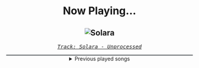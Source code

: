 <div align="center"> 
<h1>Now Playing...</h1>

![Solara](https://i.scdn.co/image/ab67616d00001e0287b70bdc8959689f50026b65)
--
_<samp><a href="https://open.spotify.com/track/201IWB7RX6rP68IeM22FxM">Track: Solara - Unprocessed</a></samp>_

<div style="border: 1px #4B5054 solid"></div>
<details>
  <summary>
    Previous played songs
  </summary>
  <table>
    <thead>
      <tr>
        <th>
          Artist
        </th>
        <th>
          Song
        </th>
        <th>
          Link
        </th>
      </tr>
    </thead>
    <tbody>
      <tr><td>Unprocessed</td><td>Solara</td><td><a href="https://open.spotify.com/track/201IWB7RX6rP68IeM22FxM">https://open.spotify.com/track/201IWB7RX6rP68IeM22FxM</a></td></tr><tr><td>Jax Jones</td><td>Stay Gold - from BEYBLADE X</td><td><a href="https://open.spotify.com/track/65hfbURMDstZkt5FDt0Tbd">https://open.spotify.com/track/65hfbURMDstZkt5FDt0Tbd</a></td></tr><tr><td>Jax Jones</td><td>Stay Gold - from BEYBLADE X</td><td><a href="https://open.spotify.com/track/65hfbURMDstZkt5FDt0Tbd">https://open.spotify.com/track/65hfbURMDstZkt5FDt0Tbd</a></td></tr><tr><td>Adelitas Way</td><td>One Way To Find Out - Rock</td><td><a href="https://open.spotify.com/track/2Bq8Xs1zacH9KoZ1Bcws2h">https://open.spotify.com/track/2Bq8Xs1zacH9KoZ1Bcws2h</a></td></tr><tr><td>Lord Of The Lost</td><td>Raveyard (feat. Käärijä)</td><td><a href="https://open.spotify.com/track/2GJVCzNulP71igNkJtJ9ZO">https://open.spotify.com/track/2GJVCzNulP71igNkJtJ9ZO</a></td></tr><tr><td>Elephant Music</td><td>Parasitic</td><td><a href="https://open.spotify.com/track/4SHUY4aiT7AnITsynuw84f">https://open.spotify.com/track/4SHUY4aiT7AnITsynuw84f</a></td></tr><tr><td>BABYMETAL</td><td>Sunset Kiss (feat. Polyphia)</td><td><a href="https://open.spotify.com/track/5MYlEdN2pfbl0S1qCToSvQ">https://open.spotify.com/track/5MYlEdN2pfbl0S1qCToSvQ</a></td></tr><tr><td>Eminem</td><td>Everybody’s Looking At Me</td><td><a href="https://open.spotify.com/track/4yYI0Cly9B2p8XbNxfNCRy">https://open.spotify.com/track/4yYI0Cly9B2p8XbNxfNCRy</a></td></tr><tr><td>Danheim</td><td>Heimferd</td><td><a href="https://open.spotify.com/track/5fODLExI0UdvwzeRpBhbr5">https://open.spotify.com/track/5fODLExI0UdvwzeRpBhbr5</a></td></tr><tr><td>Nitroverts</td><td>Into Yesterdays</td><td><a href="https://open.spotify.com/track/5lJjhvPxPZUW68iHapYbSB">https://open.spotify.com/track/5lJjhvPxPZUW68iHapYbSB</a></td></tr><tr><td>WeStillDie</td><td>A World in Waiting</td><td><a href="https://open.spotify.com/track/4V8v6JIBcsTqcwC5aPhHui">https://open.spotify.com/track/4V8v6JIBcsTqcwC5aPhHui</a></td></tr><tr><td>Five Finger Death Punch</td><td>The End (feat. BABYMETAL) - 2025 VERSION</td><td><a href="https://open.spotify.com/track/7yvUwUbPeQBtf3313SNw85">https://open.spotify.com/track/7yvUwUbPeQBtf3313SNw85</a></td></tr><tr><td>Valiant Hearts</td><td>Venusian Fires</td><td><a href="https://open.spotify.com/track/5TUXIsTwPlqJxsF9naQVU2">https://open.spotify.com/track/5TUXIsTwPlqJxsF9naQVU2</a></td></tr><tr><td>Silent Theory</td><td>Emptiness in You</td><td><a href="https://open.spotify.com/track/01iiKrt98sHwuWI5wHWPEx">https://open.spotify.com/track/01iiKrt98sHwuWI5wHWPEx</a></td></tr><tr><td>Lindsey Stirling</td><td>Monday Not Sick Anymore</td><td><a href="https://open.spotify.com/track/65zccZZKEtLPIpnZgEGJMG">https://open.spotify.com/track/65zccZZKEtLPIpnZgEGJMG</a></td></tr><tr><td>Jonathan Young</td><td>Takedown (Metal Version)</td><td><a href="https://open.spotify.com/track/50fJ0rIitQkbevumsjgqc0">https://open.spotify.com/track/50fJ0rIitQkbevumsjgqc0</a></td></tr><tr><td>Orbit Culture</td><td>Nerve</td><td><a href="https://open.spotify.com/track/7axsqaUbWaD2MMnIiJUv36">https://open.spotify.com/track/7axsqaUbWaD2MMnIiJUv36</a></td></tr><tr><td>The Algorithm</td><td>Graceful Degradation</td><td><a href="https://open.spotify.com/track/6gKQRWqXrzUhFaeHVBI8Bb">https://open.spotify.com/track/6gKQRWqXrzUhFaeHVBI8Bb</a></td></tr><tr><td>UNFINISH</td><td>Turnt On!</td><td><a href="https://open.spotify.com/track/1s4qYiygGQ8jV1z5mlGD5n">https://open.spotify.com/track/1s4qYiygGQ8jV1z5mlGD5n</a></td></tr><tr><td>Five Finger Death Punch</td><td>The End (feat. BABYMETAL) - 2025 VERSION</td><td><a href="https://open.spotify.com/track/7yvUwUbPeQBtf3313SNw85">https://open.spotify.com/track/7yvUwUbPeQBtf3313SNw85</a></td></tr>
    </tbody>
  </table>
</details>

</div>
